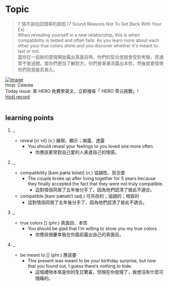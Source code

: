# Topic

> 7 個不該吃回頭草的原因 (7 Sound Reasons Not To Get Back With Your Ex) <br>
> When revealing yourself in a new relationship, this is when compatibility is tested and often fails. As you learn more about each other your true colors shine and you discover whether it's meant to last or not. <br>
> 當你在一段新的感情開始露出真面目時，你們的契合度就會受到考驗，而通常不會過關。當你們更加了解對方，你們會漸漸流露出本性，然後就會發現你們究竟能否長久。 <br>

[![Image](https://cdn.voicetube.com/assets/thumbnails/EbNAbb6HGF8.jpg)](https://www.youtube.com/embed/EbNAbb6HGF8?rel=0&showinfo=0&cc_load_policy=0&controls=1&autoplay=1&iv_load_policy=3&playsinline=1&wmode=transparent&start=227&end=240&enablejsapi=1&origin=https://tw.voicetube.com&widgetid=1)<br>
Host: Celeste
<br>Today issue: 來 HERO 免費學英文，立即搜尋「 HERO 零元挑戰」!
<br>
[Host record](https://cdn.voicetube.com/tmp/everyday_records/celeste.chen/2892.mp3)
<br><br>
## learning points
1. _
	* reveal [rɪˋvil] (v.) 展現、顯示；揭露、透露
        - You should reveal your feelings to you loved one more often.
            + 你應該更常對自己愛的人表達自己的情感。

2. _
	* compatibility [kəm͵pætəˋbɪlətɪ] (n.) 協調性、契合度
        - The couple broke up after living together for 5 years because they finally accepted the fact that they were not truly compatible.
            + 這對情侶同居了五年後分手了，因為他們認清了彼此不適合。
	* compatible [kəmˋpætəb!] (adj.) 可共存的；協調的；相容的
        - 這對情侶同居了五年後分手了，因為他們認清了彼此不適合。

3. _
	* true colors [] (phr.) 真面目、本性
        - You should be glad that I'm willing to show you my true colors.
            + 你應該很慶幸我在你面前露出自己的真面目。

4. _
	* be meant to [] (phr.) 應該要
        - This present was meant to be your birthday surprise, but now that you found out, I guess there’s nothing to hide.
            + 這個禮物本來是你的生日驚喜，但現在你發現了，我想沒有什麼可隱瞞的。

